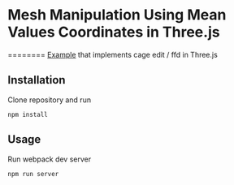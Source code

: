 # Mesh Manipulation Using Mean Values Coordinates in Three.js
========
[Example](https://lucasmajerowicz.github.io/threejs-ffd/app/) that implements cage edit / ffd in Three.js
## Installation
Clone repository and run

```
npm install
```

## Usage
Run webpack dev server

```
npm run server
```